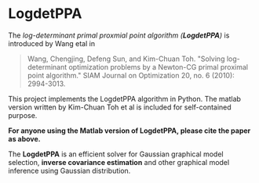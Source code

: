 # LogdetPPA

The _log-determinant primal proxmial point algorithm (__LogdetPPA__)_ is introduced by Wang etal in 

> Wang, Chengjing, Defeng Sun, and Kim-Chuan Toh. "Solving log-determinant optimization problems by a Newton-CG primal proximal point algorithm." SIAM Journal on Optimization 20, no. 6 (2010): 2994-3013.

This project implements the LogdetPPA algorithm in Python. The matlab version written by Kim-Chuan Toh et al is included for self-contained purpose. 

__For anyone using the Matlab version of LogdetPPA, please cite the paper as above.__ 

The __LogdetPPA__ is an efficient solver for Gaussian graphical model selection, __inverse covariance estimation__ and other graphical model inference using Gaussian distribution. 
